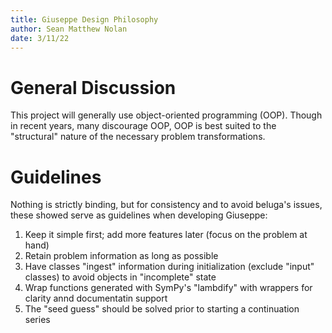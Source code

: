 ```yaml
---
title: Giuseppe Design Philosophy
author: Sean Matthew Nolan
date: 3/11/22
---
```


# General Discussion

This project will generally use object-oriented programming (OOP).
Though in recent years, many discourage OOP, OOP is best suited to the "structural" nature of the necessary problem transformations.

# Guidelines

Nothing is strictly binding, but for consistency and to avoid beluga's issues, these showed serve as guidelines when developing Giuseppe:

1. Keep it simple first; add more features later (focus on the problem at hand)
2. Retain problem information as long as possible
3. Have classes "ingest" information during initialization (exclude "input" classes) to avoid objects in "incomplete" state
4. Wrap functions generated with SymPy's "lambdify" with wrappers for clarity annd documentatin support
5. The "seed guess" should be solved prior to starting a continuation series

